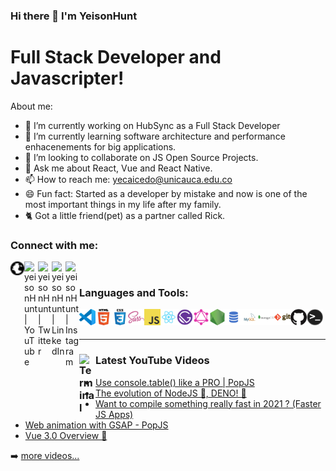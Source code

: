 ### Hi there 👋 I'm YeisonHunt
Full Stack Developer and Javascripter!
===

About me:

- 🔭 I’m currently working on HubSync as a Full Stack Developer
- 🌱 I’m currently learning software architecture and performance enhacenements for big applications.
- 👯 I’m looking to collaborate on JS Open Source Projects.
- 💬 Ask me about React, Vue and React Native.
- 📫 How to reach me: yecaicedo@unicauca.edu.co
- 😄 Fun fact: Started as a developer by mistake and now is one of the most important things in my life after my family.
- 🐈 Got a little friend(pet) as a partner called Rick. 

### Connect with me:

[<img align="left" alt="yeisonHunt" width="22px" src="https://raw.githubusercontent.com/iconic/open-iconic/master/svg/globe.svg" />][website]
[<img align="left" alt="yeisonHunt | YouTube" width="22px" src="https://cdn.jsdelivr.net/npm/simple-icons@v3/icons/youtube.svg" />][youtube]
[<img align="left" alt="yeisonHunt | Twitter" width="22px" src="https://cdn.jsdelivr.net/npm/simple-icons@v3/icons/twitter.svg" />][twitter]
[<img align="left" alt="yeisonHunt | LinkedIn" width="22px" src="https://cdn.jsdelivr.net/npm/simple-icons@v3/icons/linkedin.svg" />][linkedin]
[<img align="left" alt="yeisonHunt | Instagram" width="22px" src="https://cdn.jsdelivr.net/npm/simple-icons@v3/icons/instagram.svg" />][instagram]

<br>

### Languages and Tools:

[<img align="left" alt="Visual Studio Code" width="26px" src="https://raw.githubusercontent.com/github/explore/80688e429a7d4ef2fca1e82350fe8e3517d3494d/topics/visual-studio-code/visual-studio-code.png" />][webdevplaylist]
[<img align="left" alt="HTML5" width="26px" src="https://raw.githubusercontent.com/github/explore/80688e429a7d4ef2fca1e82350fe8e3517d3494d/topics/html/html.png" />][webdevplaylist]
[<img align="left" alt="CSS3" width="26px" src="https://raw.githubusercontent.com/github/explore/80688e429a7d4ef2fca1e82350fe8e3517d3494d/topics/css/css.png" />][cssplaylist]
[<img align="left" alt="Sass" width="26px" src="https://raw.githubusercontent.com/github/explore/80688e429a7d4ef2fca1e82350fe8e3517d3494d/topics/sass/sass.png" />][cssplaylist]
[<img align="left" alt="JavaScript" width="26px" src="https://raw.githubusercontent.com/github/explore/80688e429a7d4ef2fca1e82350fe8e3517d3494d/topics/javascript/javascript.png" />][jsplaylist]
[<img align="left" alt="React" width="26px" src="https://raw.githubusercontent.com/github/explore/80688e429a7d4ef2fca1e82350fe8e3517d3494d/topics/react/react.png" />][reactplaylist]
[<img align="left" alt="Gatsby" width="26px" src="https://raw.githubusercontent.com/github/explore/e94815998e4e0713912fed477a1f346ec04c3da2/topics/gatsby/gatsby.png" />][webdevplaylist]
[<img align="left" alt="GraphQL" width="26px" src="https://raw.githubusercontent.com/github/explore/80688e429a7d4ef2fca1e82350fe8e3517d3494d/topics/graphql/graphql.png" />][webdevplaylist]
[<img align="left" alt="Node.js" width="26px" src="https://raw.githubusercontent.com/github/explore/80688e429a7d4ef2fca1e82350fe8e3517d3494d/topics/nodejs/nodejs.png" />][webdevplaylist]

[<img align="left" alt="SQL" width="26px" src="https://raw.githubusercontent.com/github/explore/80688e429a7d4ef2fca1e82350fe8e3517d3494d/topics/sql/sql.png" />][webdevplaylist]
[<img align="left" alt="MySQL" width="26px" src="https://raw.githubusercontent.com/github/explore/80688e429a7d4ef2fca1e82350fe8e3517d3494d/topics/mysql/mysql.png" />][webdevplaylist]
[<img align="left" alt="MongoDB" width="26px" src="https://raw.githubusercontent.com/github/explore/80688e429a7d4ef2fca1e82350fe8e3517d3494d/topics/mongodb/mongodb.png" />][webdevplaylist]
[<img align="left" alt="Git" width="26px" src="https://raw.githubusercontent.com/github/explore/80688e429a7d4ef2fca1e82350fe8e3517d3494d/topics/git/git.png" />][webdevplaylist]
[<img align="left" alt="GitHub" width="26px" src="https://raw.githubusercontent.com/github/explore/78df643247d429f6cc873026c0622819ad797942/topics/github/github.png" />][webdevplaylist]
[<img align="left" alt="Terminal" width="26px" src="https://raw.githubusercontent.com/github/explore/80688e429a7d4ef2fca1e82350fe8e3517d3494d/topics/terminal/terminal.png" />][webdevplaylist]

<br />
<br />

---

### [<img align="left" alt="Terminal" width="26px" src="https://emojipedia-us.s3.amazonaws.com/content/2020/04/05/yt.png" />][webdevplaylist] Latest YouTube Videos

<!-- YOUTUBE:START -->
- [Use console.table() like a PRO | PopJS](https://www.youtube.com/watch?v=0HVknKA0D5E)
- [The evolution of NodeJS 🔐, DENO! 💪](https://www.youtube.com/watch?v=uc6EO7vHH1U)
- [Want to compile something really fast in 2021 ? (Faster JS Apps)](https://www.youtube.com/watch?v=VNrvkvH9EcY)
- [Web animation with GSAP - PopJS](https://www.youtube.com/watch?v=jtL-THHqMFE)
- [Vue 3.0 Overview 💪](https://www.youtube.com/watch?v=JJvMdX3s8A8)
<!-- YOUTUBE:END -->

➡️ [more videos...](https://youtube.com/codestackr)

[website]: https://asakaa.com
[twitter]: https://twitter.com/yeisoncaicedox
[youtube]: https://www.youtube.com/channel/UCJsVoqlzIrlb4ZWXErpn3lQ
[instagram]: https://www.instagram.com/yeisoncaicedox/
[linkedin]: https://www.linkedin.com/in/yeison-e-caicedo-2704/
[webdevplaylist]: https://www.youtube.com/channel/UCJsVoqlzIrlb4ZWXErpn3lQ
[jsplaylist]: https://www.youtube.com/channel/UCJsVoqlzIrlb4ZWXErpn3lQ
[cssplaylist]: https://www.youtube.com/channel/UCJsVoqlzIrlb4ZWXErpn3lQ
[reactplaylist]: https://www.youtube.com/channel/UCJsVoqlzIrlb4ZWXErpn3lQ
